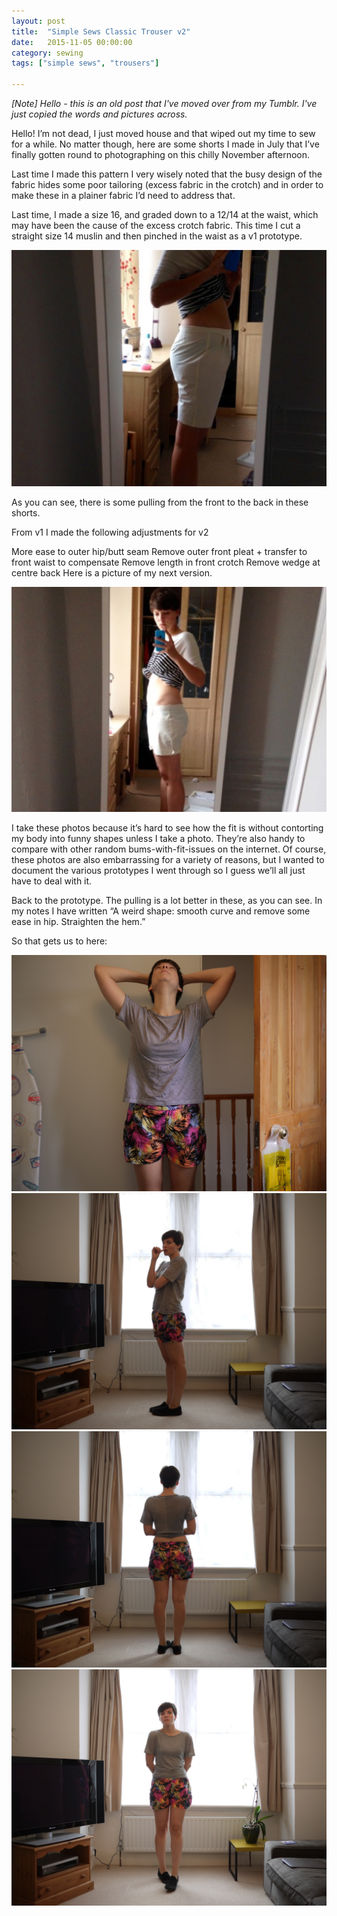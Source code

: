 ```yaml
---
layout: post
title:  "Simple Sews Classic Trouser v2"
date:   2015-11-05 00:00:00
category: sewing
tags: ["simple sews", "trousers"]

---
```


_[Note] Hello - this is an old post that I've moved over from my Tumblr. I've just copied the words and pictures across._

Hello! I’m not dead, I just moved house and that wiped out my time to sew for a while. No matter though, here are some shorts I made in July that I’ve finally gotten round to photographing on this chilly November afternoon.

Last time I made this pattern I very wisely noted that the busy design of the fabric hides some poor tailoring (excess fabric in the crotch) and in order to make these in a plainer fabric I’d need to address that.

Last time, I made a size 16, and graded down to a 12/14 at the waist, which may have been the cause of the excess crotch fabric. This time I cut a straight size 14 muslin and then pinched in the waist as a v1 prototype.

![Simple sews v2 1](/assets/img/sewing/simple-sews-v2.1.jpg)

As you can see, there is some pulling from the front to the back in these shorts.

From v1 I made the following adjustments for v2

More ease to outer hip/butt seam
Remove outer front pleat + transfer to front waist to compensate
Remove length in front crotch
Remove wedge at centre back
Here is a picture of my next version.

![Simple sews v2 1](/assets/img/sewing/simple-sews-v2.2.jpg)

I take these photos because it’s hard to see how the fit is without contorting my body into funny shapes unless I take a photo. They’re also handy to compare with other random bums-with-fit-issues on the internet. Of course, these photos are also embarrassing for a variety of reasons, but I wanted to document the various prototypes I went through so I guess we’ll all just have to deal with it.

Back to the prototype. The pulling is a lot better in these, as you can see. In my notes I have written “A weird shape: smooth curve and remove some ease in hip. Straighten the hem.”

So that gets us to here:

![Simple sews v2 1](/assets/img/sewing/simple-sews-v2.3.jpg)
![Simple sews v2 1](/assets/img/sewing/simple-sews-v2.4.jpg)
![Simple sews v2 1](/assets/img/sewing/simple-sews-v2.5.jpg)
![Simple sews v2 1](/assets/img/sewing/simple-sews-v2.6.jpg)
